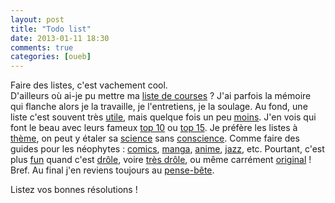 ```yaml
---
layout: post
title: "Todo list"
date: 2013-01-11 18:30
comments: true
categories: [oueb]
---
```

Faire des listes, c'est vachement cool.  
D'ailleurs où ai-je pu mettre ma [liste de courses](http://www.senscritique.com/Zenigata/collection/shopping) ? J'ai parfois la mémoire qui flanche alors je la travaille, je l'entretiens, je la soulage. Au fond, une liste c'est souvent très [utile](http://www.senscritique.com/liste/Grands_films_disponibles_gratuitement_et_legalement_sur_Yout/57648), mais quelque fois un peu [moins](http://www.senscritique.com/liste/Regarder_integralement_cette_serie_vous_prendra/133004). J'en vois qui font le beau avec leurs fameux [top 10](http://www.senscritique.com/liste/Top_10_BD/97669) ou [top 15](http://www.senscritique.com/liste/Top_15_Courts_Metrages_d_Animation/4535). Je préfère les listes à [thème](http://www.senscritique.com/liste/Comment_ca_Napoleon_n_a_pas_gagne_a_Waterloo_Vous_en_etes_su/22503), on peut y étaler sa [science](http://www.senscritique.com/liste/Esthetiques_identites_visuelles/43039) sans [conscience](http://www.senscritique.com/liste/livres_pour_enfant_n_aimant_pas_lire/158416). Comme faire des guides pour les néophytes : [comics](http://www.senscritique.com/liste/Les_comics_pour_les_nuls/21575), [manga](http://www.senscritique.com/liste/Classement_d_apprentissage_Mangas/49872), [anime](http://www.senscritique.com/liste/La_japanime_autrement_serie/52278), [jazz](http://www.senscritique.com/liste/Les_10_albums_de_jazz_a_ecouter_avant_de_mourir/147863), etc. Pourtant, c'est plus [fun](http://www.senscritique.com/liste/Les_titres_de_livres_WTF/23936) quand c'est [drôle](http://www.senscritique.com/liste/Oscars_du_pitch_WTF/9586), voire [très drôle](http://www.senscritique.com/liste/Top_Titres_de_film_asiatique_borderlines/78239), ou même carrément [original](http://www.senscritique.com/liste/Monsieur_Chatouille_convoite_ces_ovnis_videoludiques/58097) ! Bref. Au final j'en reviens toujours au [pense-bête](http://www.senscritique.com/liste/Madame_Acrobate_saute_de_blog_BD_en_blog_BD/172771).

Listez vos bonnes résolutions !
